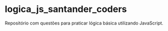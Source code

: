 # logica_js_santander_coders
Repositório com questões para praticar lógica básica utilizando JavaScript.
